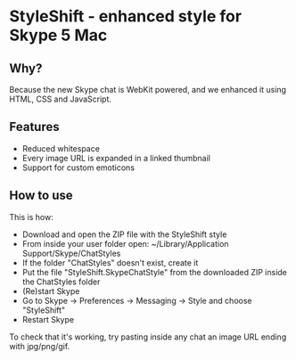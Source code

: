 # StyleShift - enhanced style for Skype 5 Mac

## Why?

Because the new Skype chat is WebKit powered, and we enhanced it using HTML, CSS and JavaScript.

## Features

* Reduced whitespace
* Every image URL is expanded in a linked thumbnail
* Support for custom emoticons

## How to use

This is how:

* Download and open the ZIP file with the StyleShift style
* From inside your user folder open: ~/Library/Application Support/Skype/ChatStyles
* If the folder "ChatStyles" doesn't exist, create it
* Put the file "StyleShift.SkypeChatStyle" from the downloaded ZIP inside the ChatStyles folder
* (Re)start Skype
* Go to Skype -> Preferences -> Messaging -> Style and choose "StyleShift"
* Restart Skype

To check that it's working, try pasting inside any chat an image URL ending with jpg/png/gif.

